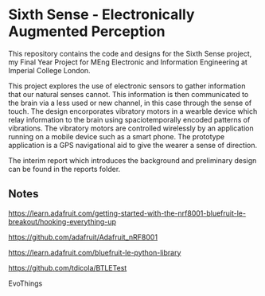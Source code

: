 # Sixth Sense - Electronically Augmented Perception
This repository contains the code and designs for the Sixth Sense project, my Final Year Project for MEng Electronic and Information Engineering at Imperial College London.

This project explores the use of electronic sensors to gather information that our natural senses cannot. This information is then communicated to the brain via a less used or new channel, in this case through the sense of touch. The design encorporates vibratory motors in a wearble device which relay information to the brain using spaciotemporally encoded patterns of vibrations. The vibratory motors are controlled wirelessly by an application running on a mobile device such as a smart phone. The prototype application is a GPS navigational aid to give the wearer a sense of direction.

The interim report which introduces the background and preliminary design can be found in the reports folder.


## Notes

https://learn.adafruit.com/getting-started-with-the-nrf8001-bluefruit-le-breakout/hooking-everything-up

https://github.com/adafruit/Adafruit_nRF8001

https://learn.adafruit.com/bluefruit-le-python-library

https://github.com/tdicola/BTLETest

EvoThings
